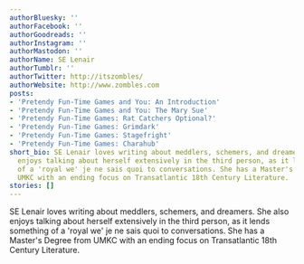 ```yaml
---
authorBluesky: ''
authorFacebook: ''
authorGoodreads: ''
authorInstagram: ''
authorMastodon: ''
authorName: SE Lenair
authorTumblr: ''
authorTwitter: http://itszombles/
authorWebsite: http://www.zombles.com
posts:
- 'Pretendy Fun-Time Games and You: An Introduction'
- 'Pretendy Fun-Time Games and You: The Mary Sue'
- 'Pretendy Fun-Time Games: Rat Catchers Optional?'
- 'Pretendy Fun-Time Games: Grimdark'
- 'Pretendy Fun-Time Games: Stagefright'
- 'Pretendy Fun-Time Games: Charahub'
short_bio: SE Lenair loves writing about meddlers, schemers, and dreamers. She also
  enjoys talking about herself extensively in the third person, as it lends something
  of a 'royal we' je ne sais quoi to conversations. She has a Master's Degree from
  UMKC with an ending focus on Transatlantic 18th Century Literature.
stories: []
---
```


SE Lenair loves writing about meddlers, schemers, and dreamers. She also enjoys talking about herself extensively in the third person, as it lends something of a 'royal we' je ne sais quoi to conversations. She has a Master's Degree from UMKC with an ending focus on Transatlantic 18th Century Literature.